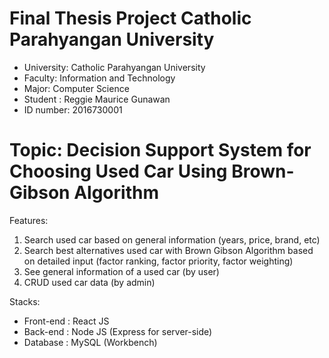 # Final Thesis Project Catholic Parahyangan University
- University: Catholic Parahyangan University
- Faculty: Information and Technology
- Major: Computer Science
- Student : Reggie Maurice Gunawan 
- ID number: 2016730001

# Topic: Decision Support System for Choosing Used Car Using Brown-Gibson Algorithm

Features:
1. Search used car based on general information (years, price, brand, etc)
2. Search best alternatives used car with Brown Gibson Algorithm based on detailed input (factor ranking, factor priority, factor weighting)
3. See general information of a used car (by user)
4. CRUD used car data (by admin)

Stacks: 
- Front-end : React JS
- Back-end : Node JS (Express for server-side)
- Database : MySQL (Workbench)
